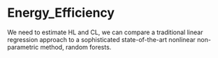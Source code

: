 # Energy_Efficiency
We need to estimate HL and CL, we can compare a traditional linear regression approach to a sophisticated state-of-the-art nonlinear non-parametric method, random forests.
